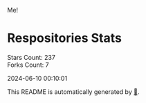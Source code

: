 Me!

# Respositories Stats
Stars Count: 237  
Forks Count: 7

2024-06-10 00:10:01  

This README is automatically generated by [🐰](https://github.com/rnitta/rnitta).

